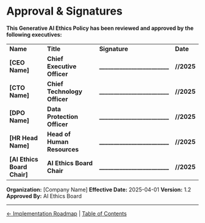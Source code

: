 # Approval & Signatures

**This Generative AI Ethics Policy has been reviewed and approved by the following executives:**

|     |     |     |     |
| --- | --- | --- | --- |
| **Name** | **Title** | **Signature** | **Date** |
| **\[CEO Name\]** | **Chief Executive Officer** | **\_\_\_\_\_\_\_\_\_\_\_\_\_\_\_\_\_\_\_\_\_\_\_\_** | **//2025** |
| **\[CTO Name\]** | **Chief Technology Officer** | **\_\_\_\_\_\_\_\_\_\_\_\_\_\_\_\_\_\_\_\_\_\_\_\_** | **//2025** |
| **\[DPO Name\]** | **Data Protection Officer** | **\_\_\_\_\_\_\_\_\_\_\_\_\_\_\_\_\_\_\_\_\_\_\_\_** | **//2025** |
| **\[HR Head Name\]** | **Head of Human Resources** | **\_\_\_\_\_\_\_\_\_\_\_\_\_\_\_\_\_\_\_\_\_\_\_\_** | **//2025** |
| **\[AI Ethics Board Chair\]** | **AI Ethics Board Chair** | **\_\_\_\_\_\_\_\_\_\_\_\_\_\_\_\_\_\_\_\_\_\_\_\_** | **//2025** |

**Organization:** \[Company Name\] **Effective Date:** 2025-04-01 **Version:** 1.2 **Approved By:** AI Ethics Board

---

[← Implementation Roadmap](19-Implementation-Roadmap.md) | [Table of Contents](00-Table-of-Contents.md)
